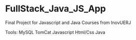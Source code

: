 # FullStack_Java_JS_App
Final Project for Javascript and Java Courses from InovUERJ

Tools:
 MySQL
 TomCat
 Javascript
 Html/Css
 Java

